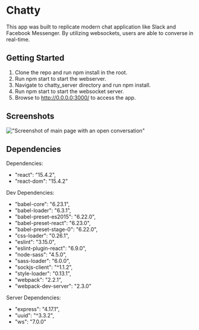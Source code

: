 Chatty
=====================

This app was built to replicate modern chat application like Slack and Facebook Messenger. By utilizing websockets, users are able to converse in real-time.

## Getting Started 

1. Clone the repo and run npm install in the root. 
2. Run npm start to start the webserver.
3. Navigate to chatty_server directory and run npm install. 
4. Run npm start to start the websocket server.
5. Browse to http://0.0.0.0:3000/ to access the app.

## Screenshots

!["Screenshot of main page with an open conversation"](https://github.com/turnerschumann/chatty/blob/master/docs/main.png)

## Dependencies

Dependencies:
* "react": "15.4.2",
* "react-dom": "15.4.2"

Dev Dependencies:

* "babel-core": "6.23.1",
* "babel-loader": "6.3.1",
* "babel-preset-es2015": "6.22.0",
* "babel-preset-react": "6.23.0",
* "babel-preset-stage-0": "6.22.0",
* "css-loader": "0.26.1",
* "eslint": "3.15.0",
* "eslint-plugin-react": "6.9.0",
* "node-sass": "4.5.0",
* "sass-loader": "6.0.0",
* "sockjs-client": "^1.1.2",
* "style-loader": "0.13.1",
* "webpack": "2.2.1",
* "webpack-dev-server": "2.3.0"

Server Dependencies: 

* "express": "4.17.1",
* "uuid": "^3.3.2",
* "ws": "7.0.0"
